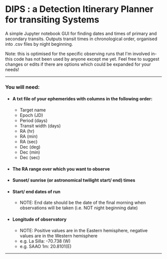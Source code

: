 # DIPS : a Detection Itinerary Planner for transiting Systems

A simple Jupyter notebook GUI for finding dates and times of primary and secondary transits. Outputs transit times in chronological order, organised into .csv files by night beginning.

Note: this is optimised for the specific observing runs that I'm involved in- this code has not been used by anyone except me yet. Feel free to suggest changes or edits if there are options which could be expanded for your needs!

------------

<h3>You will need: </h3>


- <h4>A txt file of your ephemerides with columns in the following order: </h4>

    - Target name
    - Epoch (JD)
    - Period (days)
    - Transit width (days)
    - RA (hr)
    - RA (min)
    - RA (sec)
    - Dec (deg)
    - Dec (min)
    - Dec (sec)


- <h4>The RA range over which you want to observe </h4>
- <h4>Sunset/ sunrise (or astronomical twilight start/ end) times </h4>
- <h4>Start/ end dates of run </h4>

    - NOTE: End date should be the date of the final morning when observations will be taken (i.e. NOT night beginning date)

- <h4>Longitude of observatory </h4>

    - NOTE: Positive values are in the Eastern hemisphere, negative values are in the Western hemisphere
    - e.g. La Silla: -70.738 (W)
    - e.g. SAAO 1m: 20.8101(E)
-------
